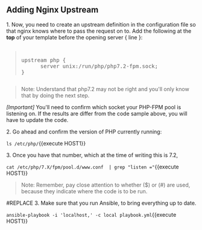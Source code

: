 ## Adding Nginx Upstream

1\. Now, you need to create an upstream definition in the configuration file so that nginx knows where to pass the request on to. Add the following at the **top** of your template before the opening server { line }:

<pre class="file" data-filename="default.yml"><blockquote>
upstream php {
      server unix:/run/php/php7.2-fpm.sock;
}
</blockquote></pre>

>Note: Understand that php7.2 may not be right and you'll only know that by doing the next step.

*[Important]* You'll need to confirm which socket your PHP-FPM pool is listening on. If the results are differ from the code sample above, you will have to update the code.

2\. Go ahead and confirm the version of PHP currently running:

`ls /etc/php/`{{execute HOST1}}

3\. Once you have that number, which at the time of writing this is 7.2,

`cat /etc/php/7.X/fpm/pool.d/www.conf  | grep "listen ="`{{execute HOST1}}

>Note: Remember, pay close attention to whether ($) or (#) are used, because they indicate where the code is to be run.

#REPLACE
3\. Make sure that you run Ansible, to bring everything up to date.

`ansible-playbook -i 'localhost,' -c local playbook.yml`{{execute HOST1}}
